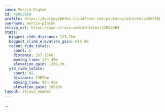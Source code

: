 ```yaml
---
name: Marcin Piątek
id: 42055569
profile: https://dgalywyr863hv.cloudfront.net/pictures/athletes/42055569/12602382/1/large.jpg
username: marcin-piatek
strava_url: https://www.strava.com/athletes/42055569
stats:
  biggest_ride_distance: 123.7km
  biggest_climb_elevation_gain: 614.4m
  recent_ride_totals:
    count: 5
    distance: 267.16km
    moving_time: 12h 45m
    elevation_gain: 1316.3m
  ytd_ride_totals:
    count: 42
    distance: 1987km
    moving_time: 99h 45m
    elevation_gain: 10932m
layout: strava_member
--- 
```

...
